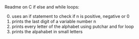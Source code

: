 Readme on C if else and while loops:

0. uses an if statement to check if n is positive, negative or 0
1. prints the last digit of a variable number n
2. prints every letter of the alphabet using putchar and for loop
3. prints the alpahabet in small letters
